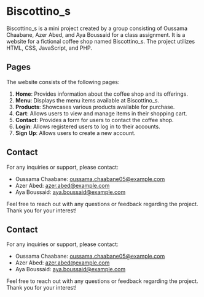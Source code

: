 # Biscottino_s

Biscottino_s is a mini project created by a group consisting of Oussama Chaabane, Azer Abed, and Aya Boussaid for a class assignment. It is a website for a fictional coffee shop named Biscottino_s. The project utilizes HTML, CSS, JavaScript, and PHP.

## Pages

The website consists of the following pages:

1. **Home**: Provides information about the coffee shop and its offerings.
2. **Menu**: Displays the menu items available at Biscottino_s.
3. **Products**: Showcases various products available for purchase.
4. **Cart**: Allows users to view and manage items in their shopping cart.
5. **Contact**: Provides a form for users to contact the coffee shop.
6. **Login**: Allows registered users to log in to their accounts.
7. **Sign Up**: Allows users to create a new account.

## Contact

For any inquiries or support, please contact:

- Oussama Chaabane: oussama.chaabane05@example.com
- Azer Abed: azer.abed@example.com
- Aya Boussaid: aya.boussaid@example.com

Feel free to reach out with any questions or feedback regarding the project. Thank you for your interest!

## Contact

For any inquiries or support, please contact:

- Oussama Chaabane: oussama.chaabane05@example.com
- Azer Abed: azer.abed@example.com
- Aya Boussaid: aya.boussaid@example.com

Feel free to reach out with any questions or feedback regarding the project. Thank you for your interest!
